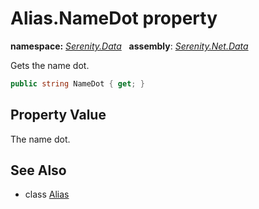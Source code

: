 # Alias.NameDot property
**namespace:** *[Serenity.Data](../../README.md#serenity.data-namespace)*   **assembly**: *[Serenity.Net.Data](../../README.md)*

Gets the name dot.

```csharp
public string NameDot { get; }
```

## Property Value

The name dot.

## See Also

* class [Alias](../Alias.md)